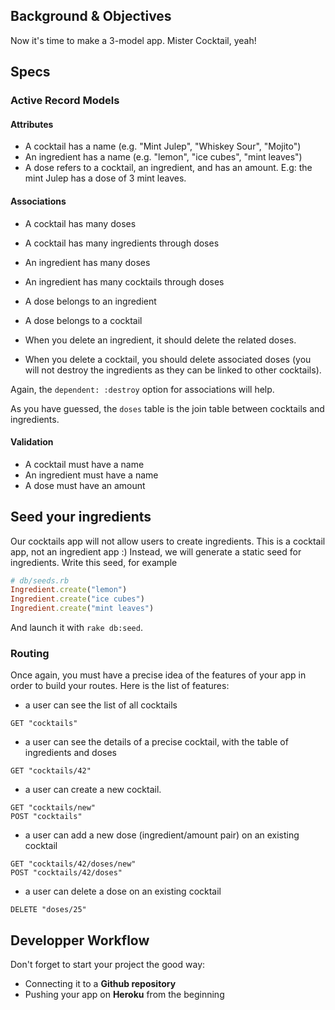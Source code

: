 ## Background & Objectives
Now it's time to make a 3-model app. Mister Cocktail, yeah!

## Specs

### Active Record Models

#### Attributes

- A cocktail has a name (e.g. "Mint Julep", "Whiskey Sour", "Mojito")
- An ingredient has a name (e.g. "lemon", "ice cubes", "mint leaves")
- A dose refers to a cocktail, an ingredient, and has an amount. E.g: the mint Julep has a dose of 3 mint leaves.

#### Associations

- A cocktail has many doses
- A cocktail has many ingredients through doses
- An ingredient has many doses
- An ingredient has many cocktails through doses
- A dose belongs to an ingredient
- A dose belongs to a cocktail

- When you delete an ingredient, it should delete the related doses.
- When you delete a cocktail, you should delete associated doses (you will not destroy the ingredients as they can be linked to other cocktails).

Again, the `dependent: :destroy` option for associations will help.

As you have guessed, the `doses` table is the join table between cocktails and ingredients.

#### Validation

- A cocktail must have a name
- An ingredient must have a name
- A dose must have an amount

## Seed your ingredients

Our cocktails app will not allow users to create ingredients. This is a cocktail app, not an ingredient app :) Instead, we will generate a static seed for ingredients. Write this seed, for example

```ruby
# db/seeds.rb
Ingredient.create("lemon")
Ingredient.create("ice cubes")
Ingredient.create("mint leaves")
```

And launch it with `rake db:seed`.

### Routing

Once again, you must have a precise idea of the features of your app in order to build your routes. Here is the list of features:

- a user can see the list of all cocktails

```
GET "cocktails"
```

- a user can see the details of a precise cocktail, with the table of ingredients and doses

```
GET "cocktails/42"
```

- a user can create a new cocktail.

```
GET "cocktails/new"
POST "cocktails"
```

- a user can add a new dose (ingredient/amount pair) on an existing cocktail

```
GET "cocktails/42/doses/new"
POST "cocktails/42/doses"
```

- a user can delete a dose on an existing cocktail

```
DELETE "doses/25"
```

## Developper Workflow

Don't forget to start your project the good way:

- Connecting it to a **Github repository**
- Pushing your app on **Heroku** from the beginning